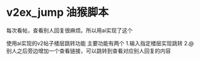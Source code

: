 # v2ex_jump 油猴脚本

每次看帖，查看别人回复很麻烦。所以用ai实现了这个

使用ai实现的v2帖子楼层跳转功能
主要功能有两个
1.输入指定楼层实现跳转
2.@别人之后旁边增加一个查看链接，可以跳转到查看对应别人回复的内容
